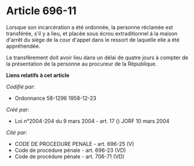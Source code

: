 # Article 696-11

Lorsque son incarcération a été ordonnée, la personne réclamée est transférée, s'il y a lieu, et placée sous écrou
extraditionnel à la maison d'arrêt du siège de la cour d'appel dans le ressort de laquelle elle a été appréhendée.

Le transfèrement doit avoir lieu dans un délai de quatre jours à compter de la présentation de la personne au procureur de la
République.

**Liens relatifs à cet article**

_Codifié par_:

  - Ordonnance 58-1296 1958-12-23

_Créé par_:

  - Loi n°2004-204 du 9 mars 2004 - art. 17 () JORF 10 mars 2004

_Cité par_:

  - CODE DE PROCEDURE PENALE - art. 696-25 (V)
  - Code de procédure pénale - art. 696-23 (VD)
  - Code de procédure pénale - art. 706-71 (VD)
